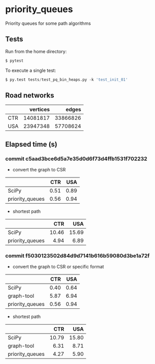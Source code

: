 # priority_queues
Priority queues for some path algorithms

## Tests

Run from the home directory:

```Python
$ pytest
```

To execute a single test:

```Python
$ py.test tests/test_pq_bin_heaps.py -k 'test_init_01'
```



## Road networks

|  | vertices | edges |
|---|---:|---:|
| CTR | 14081817 | 33866826 |
| USA | 23947348 | 57708624 |

## Elapsed time (s)

### commit c5aad3bce6d5a7e35d0d6f73d4ffb1531f702232

* convert the graph to CSR

|  | CTR | USA |
|---|---:|---:|
| SciPy | 0.51 | 0.89 |
| priority_queues |  0.56 | 0.94 |

* shortest path

|  | CTR | USA |
|---|---:|---:|
| SciPy | 10.46 | 15.69 |
| priority_queues |  4.94 | 6.89 |

### commit f5030123502d84d9d7141b616b59080d3be1a72f

* convert the graph to CSR or specific format

|  | CTR | USA |
|---|---:|---:|
| SciPy | 0.40 | 0.64 |
| graph-tool | 5.87 | 6.94 |
| priority_queues | 0.56 | 0.94 |

* shortest path

|  | CTR | USA |
|---|---:|---:|
| SciPy | 10.79 | 15.80 |
| graph-tool | 6.31| 8.71 |
| priority_queues | 4.27 | 5.90 |